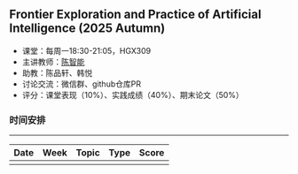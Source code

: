 ## Frontier Exploration and Practice of Artificial Intelligence (2025 Autumn)

- 课堂：每周一18:30-21:05，HGX309
- 主讲教师：[陈智能](https://zhinchenfd.github.io/)
- 助教：陈品轩、韩悦
- 讨论交流：微信群、github仓库PR
- 评分：课堂表现（10%）、实践成绩（40%）、期末论文（50%）


### 时间安排
----------

|  Date  | Week  |                  Topic                   |   Type   | Score |
| :----: | :---: | :--------------------------------------: | :------:  | :---: |
|   |      |           |  |              |



